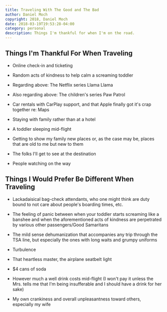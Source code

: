 ```yaml
---
title: Traveling With The Good and The Bad
author: Daniel Moch
copyright: 2018, Daniel Moch
date: 2018-03-19T19:53:28-04:00
category: personal
description: Things I'm thankful for when I'm on the road.
---
```


Things I'm Thankful For When Traveling
--------------------------------------

- Online check-in and ticketing

- Random acts of kindness to help calm a screaming toddler

- Regarding above: The Netflix series Llama Llama

- Also regarding above: The children's series Paw Patrol

- Car rentals with CarPlay support, and that Apple finally got it's
  crap together re: Maps

- Staying with family rather than at a hotel

- A toddler sleeping mid-flight

- Getting to show my family new places or, as the case may be, places
  that are old to me but new to them

- The folks I'll get to see at the destination

- People watching on the way

Things I Would Prefer Be Different When Traveling
-------------------------------------------------

- Lackadaisical bag-check attendants, who one might think are duty bound
  to not care about people's boarding times, etc.

- The feeling of panic between when your toddler starts screaming like a
  banshee and when the aforementioned acts of kindness are perpetrated
  by various other passengers/Good Samaritans

- The mild sense dehumanization that accompanies any trip through the
  TSA line, but especially the ones with long waits and grumpy uniforms

- Turbulence

- That heartless master, the airplane seatbelt light

- $4 cans of soda

- However much a well drink costs mid-flight (I won't pay it unless the
  Mrs. tells me that I'm being insufferable and I should have a drink
  for her sake)

- My own crankiness and overall unpleasantness toward others, especially
  my wife
